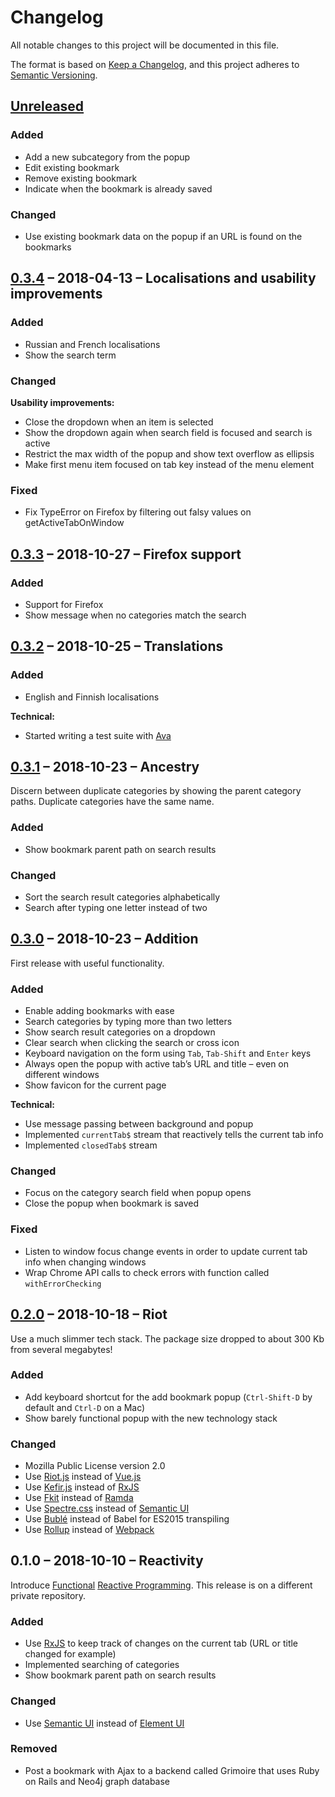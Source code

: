 # Changelog

All notable changes to this project will be documented in this file.

The format is based on [Keep a Changelog](https://keepachangelog.com/en/1.0.0/),
and this project adheres to [Semantic Versioning](https://semver.org/spec/v2.0.0.html).


## [Unreleased]

### Added

- Add a new subcategory from the popup
- Edit existing bookmark
- Remove existing bookmark
- Indicate when the bookmark is already saved

### Changed

- Use existing bookmark data on the popup if an URL is found on the bookmarks


## [0.3.4] – 2018-04-13 – Localisations and usability improvements

### Added

- Russian and French localisations
- Show the search term

### Changed

**Usability improvements:**

- Close the dropdown when an item is selected
- Show the dropdown again when search field is focused and search is active
- Restrict the max width of the popup and show text overflow as ellipsis
- Make first menu item focused on tab key instead of the menu element

### Fixed

- Fix TypeError on Firefox by filtering out falsy values on getActiveTabOnWindow


## [0.3.3] – 2018-10-27 – Firefox support

### Added

- Support for Firefox
- Show message when no categories match the search


## [0.3.2] – 2018-10-25 – Translations

### Added

- English and Finnish localisations

**Technical:**

- Started writing a test suite with [Ava](https://github.com/avajs/ava)


## [0.3.1] – 2018-10-23 – Ancestry

Discern between duplicate categories by showing the parent category paths. Duplicate categories have the same name.

### Added

- Show bookmark parent path on search results

### Changed

- Sort the search result categories alphabetically
- Search after typing one letter instead of two


## [0.3.0] – 2018-10-23 – Addition

First release with useful functionality.

### Added

- Enable adding bookmarks with ease
- Search categories by typing more than two letters
- Show search result categories on a dropdown
- Clear search when clicking the search or cross icon
- Keyboard navigation on the form using `Tab`, `Tab-Shift` and `Enter` keys
- Always open the popup with active tab’s URL and title – even on different windows
- Show favicon for the current page

**Technical:**

- Use message passing between background and popup
- Implemented `currentTab$` stream that reactively tells the current tab info
- Implemented `closedTab$` stream

### Changed

- Focus on the category search field when popup opens
- Close the popup when bookmark is saved

### Fixed

- Listen to window focus change events in order to update current tab info when changing windows
- Wrap Chrome API calls to check errors with function called `withErrorChecking`


## [0.2.0] – 2018-10-18 – Riot

Use a much slimmer tech stack. The package size dropped to about 300 Kb from several megabytes!

### Added

- Add keyboard shortcut for the add bookmark popup (`Ctrl-Shift-D` by default and `Ctrl-D` on a Mac)
- Show barely functional popup with the new technology stack

### Changed

- Mozilla Public License version 2.0
- Use [Riot.js] instead of [Vue.js]
- Use [Kefir.js](https://kefirjs.github.io/kefir/) instead of [RxJS]
- Use [Fkit](https://nullobject.github.io/fkit/) instead of [Ramda]
- Use [Spectre.css] instead of [Semantic UI]
- Use [Bublé](https://buble.surge.sh/guide/) instead of Babel for ES2015 transpiling
- Use [Rollup] instead of [Webpack]


## 0.1.0 – 2018-10-10 – Reactivity

Introduce [Functional](https://en.wikipedia.org/wiki/Functional_reactive_programming) [Reactive Programming](https://en.wikipedia.org/wiki/Reactive_programming). This release is on a different private repository.

### Added

- Use [RxJS] to keep track of changes on the current tab (URL or title changed for example)
- Implemented searching of categories
- Show bookmark parent path on search results

### Changed

- Use [Semantic UI] instead of [Element UI]

### Removed

- Post a bookmark with Ajax to a backend called Grimoire that uses Ruby on Rails and Neo4j graph database


[Unreleased]: https://github.com/peterhil/spellbook/compare/v0.3.4...HEAD
[0.3.4]: https://github.com/peterhil/spellbook/compare/v0.3.3...v0.3.4
[0.3.3]: https://github.com/peterhil/spellbook/compare/v0.3.2...v0.3.3
[0.3.2]: https://github.com/peterhil/spellbook/compare/v0.3.1...v0.3.2
[0.3.1]: https://github.com/peterhil/spellbook/compare/v0.3.0...v0.3.1
[0.3.0]: https://github.com/peterhil/spellbook/compare/v0.2.0...v0.3.0
[0.2.0]: https://github.com/peterhil/spellbook/compare/59dab6c...v0.2.0

[Ava]: https://github.com/avajs/ava
[Bublé]: https://buble.surge.sh/guide/
[Element UI]: https://element.eleme.io/#/en-US
[Kefir.js]: https://kefirjs.github.io/kefir/
[Ramda]: https://ramdajs.com/
[Riot.js]: https://riot.js.org/
[Rollup]: https://rollupjs.org/guide/en
[RxJS]: https://rxjs-dev.firebaseapp.com/guide/overview
[Semantic UI]: https://semantic-ui.com/
[Spectre.css]: https://picturepan2.github.io/spectre/
[Vue.js]: https://vuejs.org/
[Webpack]: https://webpack.js.org/
